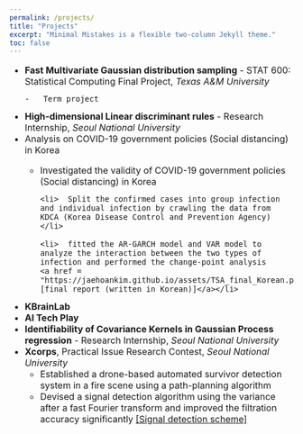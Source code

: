 ```yaml
---
permalink: /projects/
title: "Projects"
excerpt: "Minimal Mistakes is a flexible two-column Jekyll theme."
toc: false
---
```


<font size = "3">
<ul>
<li><b>Fast Multivariate Gaussian distribution sampling</b> - STAT 600: Statistical Computing Final Project, <em>Texas A&M University</em></li>

    -   Term project

<li><b>High-dimensional Linear discriminant rules</b> - Research Internship, <em>Seoul National University </em> </li>

<li> Analysis on COVID-19 government policies (Social distancing) in Korea </li>
   <ul>
    <li>  Investigated the validity of COVID-19 government policies (Social distancing) in Korea </li>
    
    <li>  Split the confirmed cases into group infection and individual infection by crawling the data from KDCA (Korea Disease Control and Prevention Agency) </li>
    
    <li>  fitted the AR-GARCH model and VAR model to analyze the interaction between the two types of infection and performed the change-point analysis 
    <a href = "https://jaehoankim.github.io/assets/TSA_final_Korean.pdf">[final report (written in Korean)]</a></li>
    
   </ul>
<li>  <b>KBrainLab</b> </li>

<li>  <b>AI Tech Play</b> </li>

<li> <b>Identifiability of Covariance Kernels in Gaussian Process regression</b> - Research Internship, <em>Seoul National University</em> </li>

<li> <b>Xcorps</b>, Practical Issue Research Contest, <em>Seoul National University</em>
   <ul>
   <li> Established a drone-based automated survivor detection system in a fire scene using a path-planning algorithm </li>
   <li> Devised a signal detection algorithm using the variance after a fast Fourier transform and improved the filtration
accuracy significantly <a href = "https://jaehoankim.github.io/assets/images/xcorps_img.PNG">[Signal detection scheme]</a></li>
   </ul>
</li>

</ul>
</font>
